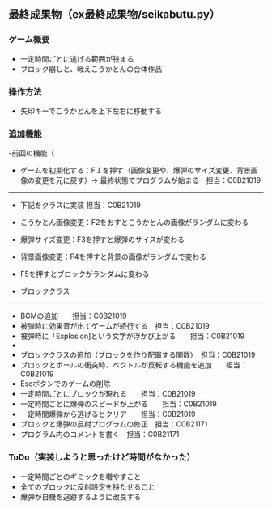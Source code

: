 ## 最終成果物（ex最終成果物/seikabutu.py）
### ゲーム概要
- 一定時間ごとに逃げる範囲が狭まる
- ブロック崩しと、戦えこうかとんの合体作品
### 操作方法
- 矢印キーでこうかとんを上下左右に移動する
### 追加機能
-前回の機能（
- ゲームを初期化する：F１を押す（画像変更や、爆弾のサイズ変更、背景画像の変更を元に戻す）-> 最終状態でプログラムが始まる　担当：C0B21019
---------------------------------------------------------------------------------
- 下記をクラスに実装 担当：C0B21019

- こうかとん画像変更：F2をおすとこうかとんの画像がランダムに変わる　
- 爆弾サイズ変更：F3を押すと爆弾のサイスが変わる　
- 背景画像変更：F4を押すと背景の画像がランダムで変わる　
- F5を押すとブロックがランダムに変わる
- ブロッククラス　
---------------------------------------------------------------------------------
- BGMの追加　　担当：C0B21019
- 被弾時に効果音が出てゲームが続行する　担当：C0B21019
- 被弾時に「Explosion]という文字が浮かび上がる　　担当：C0B21019
- 
- ブロッククラスの追加（ブロックを作り配置する関数）　担当：C0B21019
- ブロックとボールの衝突時、ベクトルが反転する機能を追加　　担当：C0B21019
- Escボタンでのゲームの削除 
- 一定時間ごとにブロックが現れる　　担当：C0B21019
- 一定時間ごとに爆弾のスピードが上がる　　担当：C0B21019
- 一定時間爆弾から逃げるとクリア　　担当：C0B21019
- ブロックと爆弾の反射プログラムの修正　担当：C0B21171
- プログラム内のコメントを書く　担当：C0B21171
### ToDo（実装しようと思ったけど時間がなかった）
- 一定時間ごとのギミックを増やすこと
- 全てのブロックに反射設定を持たせること
- 爆弾が自機を追跡するように改良する